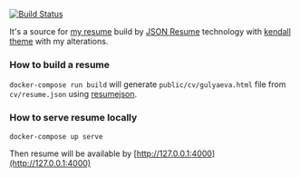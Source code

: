 [![Build Status](https://github.com/ksinia/ksinia.net/workflows/build/badge.svg)](https://github.com/ksinia/ksinia.net/actions/workflows/ci-build.yml)

It's a source for [my resume](https://ksinia.net/cv/) build by [JSON Resume](https://jsonresume.org/) technology with [kendall theme](https://github.com/Ksinia/jsonresume-theme-kendall) with my alterations.

### How to build a resume

`docker-compose run build` will generate `public/cv/gulyaeva.html` file from `cv/resume.json` using [resumejson](https://jsonresume.org/).

### How to serve resume locally

`docker-compose up serve`

Then resume will be available by [http://127.0.0.1:4000](http://127.0.0.1:4000)
